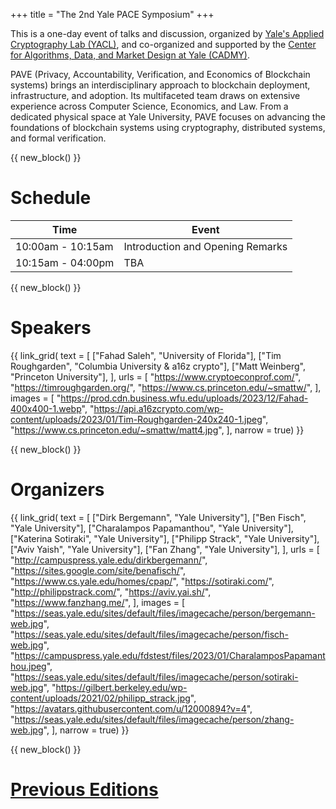 +++
title = "The 2nd Yale PACE Symposium"
+++

This is a one-day event of talks and discussion, organized by [Yale's Applied Cryptography Lab (YACL)](https://yacl.cs.yale.edu/), and co-organized and supported by the [Center for Algorithms, Data, and Market Design at Yale (CADMY)](https://cadmy.yale.edu/).

PAVE (Privacy, Accountability, Verification, and Economics of Blockchain systems) brings an interdisciplinary approach to blockchain deployment, infrastructure, and adoption.
Its multifaceted team draws on extensive experience across Computer Science, Economics, and Law.
From a dedicated physical space at Yale University, PAVE focuses on advancing the foundations of blockchain systems using cryptography, distributed systems, and formal verification.


{{ new_block() }}


# Schedule

| Time             | Event            |
| ---------------- | ---------------- |
| 10:00am - 10:15am | Introduction and Opening Remarks |
| 10:15am - 04:00pm  | TBA        |


{{ new_block() }}


# Speakers

{{ link_grid(
    text = [
        ["Fahad Saleh", "University of Florida"],
        ["Tim Roughgarden", "Columbia University & a16z crypto"],
        ["Matt Weinberg", "Princeton University"],
    ],
    urls = [
        "https://www.cryptoeconprof.com/",
        "https://timroughgarden.org/",
        "https://www.cs.princeton.edu/~smattw/",
    ],
    images = [
        "https://prod.cdn.business.wfu.edu/uploads/2023/12/Fahad-400x400-1.webp",
        "https://api.a16zcrypto.com/wp-content/uploads/2023/01/Tim-Roughgarden-240x240-1.jpeg",
        "https://www.cs.princeton.edu/~smattw/matt4.jpg",
    ],
    narrow = true) }}


{{ new_block() }}


# Organizers

{{ link_grid(
    text = [
        ["Dirk Bergemann", "Yale University"],
        ["Ben Fisch", "Yale University"],
        ["Charalampos Papamanthou", "Yale University"],
        ["Katerina Sotiraki", "Yale University"],
        ["Philipp Strack", "Yale University"],
        ["Aviv Yaish", "Yale University"],
        ["Fan Zhang", "Yale University"],
    ],
    urls = [
        "http://campuspress.yale.edu/dirkbergemann/",
        "https://sites.google.com/site/benafisch/",
        "https://www.cs.yale.edu/homes/cpap/",
        "https://sotiraki.com/",
        "http://philippstrack.com/",
        "https://aviv.yai.sh/",
        "https://www.fanzhang.me/",
    ],
    images = [
        "https://seas.yale.edu/sites/default/files/imagecache/person/bergemann-web.jpg",
        "https://seas.yale.edu/sites/default/files/imagecache/person/fisch-web.jpg",
        "https://campuspress.yale.edu/fdstest/files/2023/01/CharalamposPapamanthou.jpeg",
        "https://seas.yale.edu/sites/default/files/imagecache/person/sotiraki-web.jpg",
        "https://gilbert.berkeley.edu/wp-content/uploads/2021/02/philipp_strack.jpg",
        "https://avatars.githubusercontent.com/u/12000894?v=4",
        "https://seas.yale.edu/sites/default/files/imagecache/person/zhang-web.jpg",
    ],
    narrow = true) }}


{{ new_block() }}


# [Previous Editions](./previous)